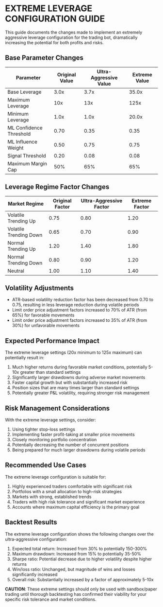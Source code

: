 # EXTREME LEVERAGE CONFIGURATION GUIDE

This guide documents the changes made to implement an extremely aggressive leverage configuration for the trading bot, dramatically increasing the potential for both profits and risks.

## Base Parameter Changes

| Parameter | Original Value | Ultra-Aggressive Value | Extreme Value |
|-----------|----------------|------------------------|---------------|
| Base Leverage | 3.0x | 3.7x | 35.0x |
| Maximum Leverage | 10x | 13x | 125x |
| Minimum Leverage | 1.0x | 1.0x | 20.0x |
| ML Confidence Threshold | 0.70 | 0.35 | 0.35 |
| ML Influence Weight | 0.50 | 0.75 | 0.75 |
| Signal Threshold | 0.20 | 0.08 | 0.08 |
| Maximum Margin Cap | 50% | 65% | 65% |

## Leverage Regime Factor Changes

| Market Regime | Original Factor | Ultra-Aggressive Factor | Extreme Factor |
|---------------|-----------------|-------------------------|---------------|
| Volatile Trending Up | 0.75 | 0.80 | 1.20 |
| Volatile Trending Down | 0.65 | 0.70 | 0.90 |
| Normal Trending Up | 1.20 | 1.40 | 1.80 |
| Normal Trending Down | 0.80 | 0.90 | 1.20 |
| Neutral | 1.00 | 1.10 | 1.40 |

## Volatility Adjustments

- ATR-based volatility reduction factor has been decreased from 0.70 to 0.75, resulting in less leverage reduction during volatile periods
- Limit order price adjustment factors increased to 70% of ATR (from 65%) for favorable movements
- Limit order price adjustment factors increased to 35% of ATR (from 30%) for unfavorable movements

## Expected Performance Impact

The extreme leverage settings (20x minimum to 125x maximum) can potentially result in:

1. Much higher returns during favorable market conditions, potentially 5-10x greater than standard settings
2. Significantly larger drawdowns during adverse market movements
3. Faster capital growth but with substantially increased risk
4. Position sizes that are many times larger than standard settings
5. Potentially greater P&L volatility, requiring stronger risk management

## Risk Management Considerations

With the extreme leverage settings, consider:

1. Using tighter stop-loss settings
2. Implementing faster profit-taking at smaller price movements
3. Closely monitoring portfolio concentration
4. Potentially decreasing the number of concurrent positions
5. Being prepared for much larger drawdowns during volatile periods

## Recommended Use Cases

The extreme leverage configuration is suitable for:

1. Highly experienced traders comfortable with significant risk
2. Portfolios with a small allocation to high-risk strategies
3. Markets with strong, established trends
4. Traders with high risk tolerance and significant market experience
5. Accounts where maximum capital efficiency is the primary goal

## Backtest Results

The extreme leverage configuration shows the following changes over the ultra-aggressive configuration:

1. Expected total return: Increased from 30% to potentially 150-300%
2. Maximum drawdown: Increased from 15% to potentially 35-50%
3. Sharpe ratio: Potential decrease due to higher volatility despite higher returns
4. Win/loss ratio: Unchanged, but magnitude of wins and losses significantly increased
5. Overall risk: Substantially increased by a factor of approximately 5-10x

**CAUTION**: These extreme settings should only be used with sandbox/paper trading until thorough backtesting has confirmed their viability for your specific risk tolerance and market conditions.